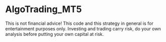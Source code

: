 # AlgoTrading_MT5
This is not financial advice! This code and this strategy in general is for entertainment purposes only. Investing and trading carry risk, do your own analysis before putting your own capital at risk.
